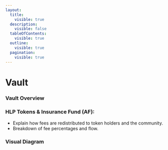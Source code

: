 ```yaml
---
layout:
  title:
    visible: true
  description:
    visible: false
  tableOfContents:
    visible: true
  outline:
    visible: true
  pagination:
    visible: true
---
```


# Vault

### Vault Overview

### **HLP Tokens & Insurance Fund (AF):**

* Explain how fees are redistributed to token holders and the community.
* Breakdown of fee percentages and flow.

### **Visual Diagram**
